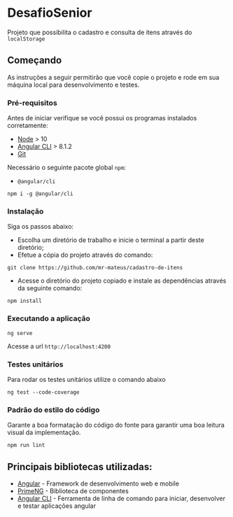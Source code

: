 # DesafioSenior

Projeto que possibilita o cadastro e consulta de itens através do ```localStorage```

## Começando

As instruções a seguir permitirão que você copie o projeto e rode em sua máquina local para desenvolvimento e testes.

### Pré-requisitos

Antes de iniciar verifique se você possui os programas instalados corretamente:

* [Node](https://nodejs.org/en/) > 10
* [Angular CLI](https://cli.angular.io/) > 8.1.2
* [Git](https://git-scm.com/)

Necessário o seguinte pacote global `npm`:

* `@angular/cli`
```
npm i -g @angular/cli
```

### Instalação

Siga os passos abaixo:

* Escolha um diretório de trabalho e inicie o terminal a partir deste diretório;
* Efetue a cópia do projeto através do comando:

```
git clone https://github.com/mr-mateus/cadastro-de-itens
```
* Acesse o diretório do projeto copiado e instale as dependências através da seguinte comando:
```
npm install
```

### Executando a aplicação 
```
ng serve
```
Acesse a url `http://localhost:4200`

### Testes unitários

Para rodar os testes unitários utilize o comando abaixo

```
ng test --code-coverage
```

### Padrão do estilo do código

Garante a boa formatação do código do fonte para garantir uma boa leitura visual da implementação.

```
npm run lint
```

## Principais bibliotecas utilizadas:
* [Angular](https://angular.io/) - Framework de desenvolvimento web e mobile
* [PrimeNG](https://www.primefaces.org/primeng/#/) - Biblioteca de componentes 
* [Angular CLI](https://github.com/angular/angular-cli) - Ferramenta de linha de comando para iniciar, desenvolver e testar aplicações angular